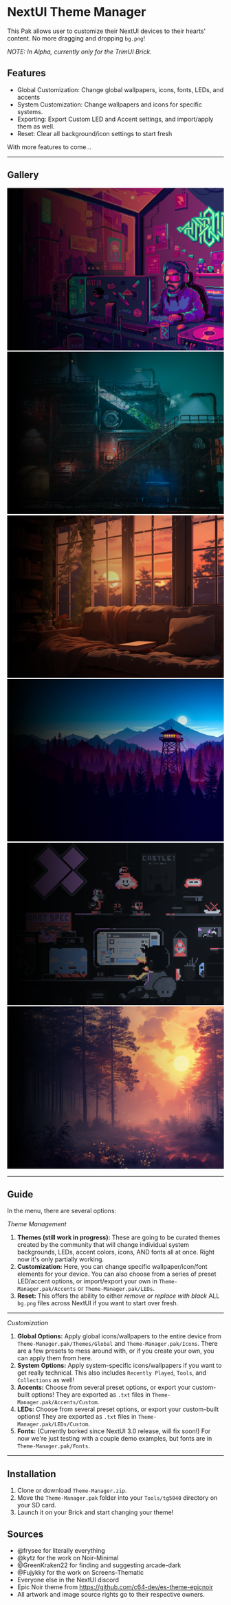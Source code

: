 # NextUI Theme Manager

This Pak allows user to customize their NextUI devices to their hearts' content. No more dragging and dropping `bg.png`!

_NOTE: In Alpha, currently only for the TrimUI Brick._

## Features

- Global Customization: Change global wallpapers, icons, fonts, LEDs, and accents
- System Customization: Change wallpapers and icons for specific systems.
- Exporting: Export Custom LED and Accent settings, and import/apply them as well.
- Reset: Clear all background/icon settings to start fresh

With more features to come...

---
## Gallery

![Retro-Programmer](Theme-Manager.pak/Themes/Global/Retro-Programmer/bg.png)
![Blackstreets](Theme-Manager.pak/Themes/Global/Blackstreets/bg.png)
![Cozy](Theme-Manager.pak/Themes/Global/Cozy/bg.png)
![Firewatch](Theme-Manager.pak/Themes/Global/Firewatch/bg.png)
![Retro-Mario-Chill](Theme-Manager.pak/Themes/Global/Retro-Mario-Chill/bg.png)
![Sunset-Forest](Theme-Manager.pak/Themes/Global/Sunset-Forest/bg.png)

---
## Guide
In the menu, there are several options:

_Theme Management_
1. **Themes (still work in progress):** These are going to be curated themes created by the community that will change individual system backgrounds, LEDs, accent colors, icons, AND fonts all at once. Right now it's only partially working.
2. **Customization:** Here, you can change specific wallpaper/icon/font elements for your device. You can also choose from a series of preset LED/accent options, or import/export your own in `Theme-Manager.pak/Accents` or `Theme-Manager.pak/LEDs`.
3. **Reset:** This offers the ability to either _remove or replace with black_ ALL `bg.png` files across NextUI if you want to start over fresh.
---
_Customization_
1. **Global Options:** Apply global icons/wallpapers to the entire device from `Theme-Manager.pak/Themes/Global` and `Theme-Manager.pak/Icons`. There are a few presets to mess around with, or if you create your own, you can apply them from here.
2. **System Options:** Apply system-specific icons/wallpapers if you want to get really technical. This also includes `Recently Played`, `Tools`, and `Collections` as well!
3. **Accents:** Choose from several preset options, or export your custom-built options! They are exported as `.txt` files in `Theme-Manager.pak/Accents/Custom`.
4. **LEDs:** Choose from several preset options, or export your custom-built options! They are exported as `.txt` files in `Theme-Manager.pak/LEDs/Custom`.
5. **Fonts:** (Currently borked since NextUI 3.0 release, will fix soon!) For now we're just testing with a couple demo examples, but fonts are in `Theme-Manager.pak/Fonts`.
---

## Installation

1. Clone or download `Theme-Manager.zip`.
2. Move the `Theme-Manager.pak` folder into your `Tools/tg5040` directory on your SD card.
3. Launch it on your Brick and start changing your theme!

## Sources

- @frysee for literally everything
- @kytz for the work on Noir-Minimal
- @GreenKraken22 for finding and suggesting arcade-dark
- @Fujykky for the work on Screens-Thematic
- Everyone else in the NextUI discord
- Epic Noir theme from https://github.com/c64-dev/es-theme-epicnoir
- All artwork and image source rights go to their respective owners.
